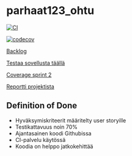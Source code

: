 # parhaat123_ohtu
[![CI](https://github.com/janikakalliokoski/parhaat123_ohtu/actions/workflows/main.yml/badge.svg)](https://github.com/janikakalliokoski/parhaat123_ohtu/actions/workflows/main.yml)

[![codecov](https://codecov.io/gh/janikakalliokoski/parhaat123_ohtu/branch/main/graph/badge.svg?token=GS65R74T62)](https://codecov.io/gh/janikakalliokoski/parhaat123_ohtu)

[Backlog](https://docs.google.com/spreadsheets/d/1YLOMhTuRtkmOm1YDEsVQyEnXYjibj6BcjNR0LghErWo/edit?usp=sharing)

[Testaa sovellusta täällä](https://parhaat123.fly.dev/)

[Coverage sprint 2](https://github.com/janikakalliokoski/parhaat123_ohtu/tree/main/documentation/images/coveragevko1.png)

[Reportti projektista](https://docs.google.com/document/d/1hGl3rYyiMH0u4827HgAF09GR6Al_vQai3oqk_9FZIsI/edit)

## Definition of Done

- Hyväksymiskriteerit määritelty user storyille
- Testikattavuus noin 70%
- Ajantasainen koodi Githubissa 
- CI-palvelu käytössä
- Koodia on helppo jatkokehittää
